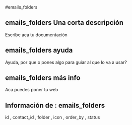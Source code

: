 #emails_folders
## emails_folders Una corta descripción
Escribe aca tu documentación

## emails_folders ayuda
Ayuda, por que o pones algo para guiar al que lo va a usar?

## emails_folders más info
Aca puedes poner tu web

## Información de : emails_folders 
id , 
  contact_id , 
  folder , 
  icon , 
  order_by , 
  status 
  